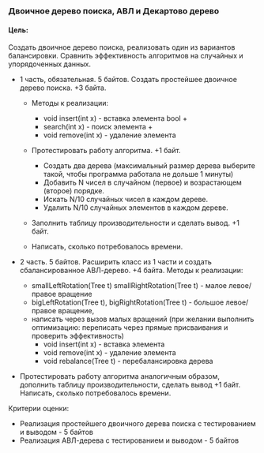 ### Двоичное дерево поиска, АВЛ и Декартово дерево

#### Цель:

Создать двоичное дерево поиска, реализовать один из вариантов балансировки.
Сравнить эффективность алгоритмов на случайных и упорядоченных данных.

* 1 часть, обязательная. 5 байтов. Создать простейшее двоичное дерево поиска.
  +3 байта. 
  * Методы к реализации:
      * void insert(int x) - вставка элемента bool +
      * search(int x) - поиск элемента +
      * void remove(int x) - удаление элемента

  * Протестировать работу алгоритма. +1 байт.
    * Создать два дерева (максимальный размер дерева выберите такой, чтобы
      программа работала не дольше 1 минуты)
    * Добавить N чисел в случайном (первое) и возрастающем (второе)
      порядке.
    * Искать N/10 случайных чисел в каждом дереве.
    * Удалить N/10 случайных элементов в каждом дереве.

  * Заполнить таблицу производительности и сделать вывод. +1 байт.
  * Написать, сколько потребовалось времени.


* 2 часть. 5 байтов. Расширить класс из 1 части и создать сбалансированное
  АВЛ-дерево. +4 байта. Методы к реализации:
    * smallLeftRotation(Tree t) smallRightRotation(Tree t) - малое левое/правое
      вращение
    * bigLeftRotation(Tree t), bigRightRotation(Tree t) - большое левое/правое
      вращение,
    * написать через вызов малых вращений (при желании выполнить оптимизацию:
      переписать через прямые присваивания и проверить эффективность)
        * void insert(int x) - вставка элемента
        * void remove(int x) - удаление элемента
        * void rebalance(Tree t) - перебалансировка дерева


* Протестировать работу алгоритма аналогичным образом, дополнить таблицу
  производительности, сделать вывод +1 байт. Написать, сколько потребовалось
  времени.

Критерии оценки:

* Реализация простейшего двоичного дерева поиска с тестированием и выводом - 5
  байтов
* Реализация АВЛ-дерева с тестированием и выводом - 5 байтов